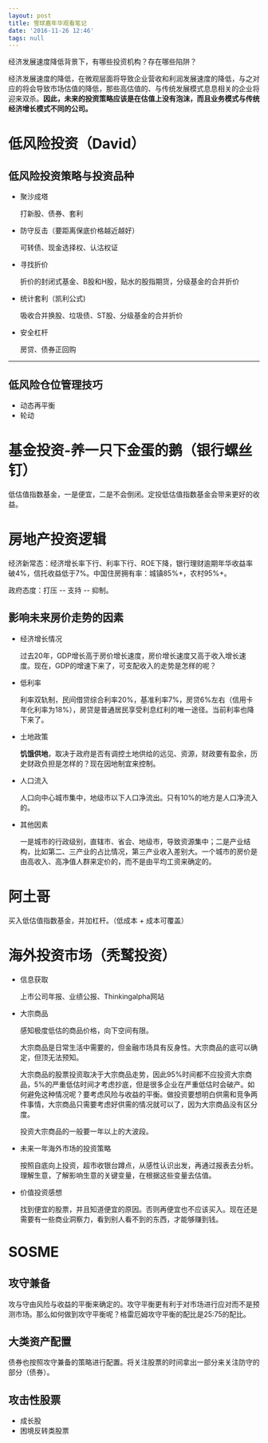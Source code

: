 ```yaml
---
layout: post
title: 雪球嘉年华观看笔记
date: '2016-11-26 12:46'
tags: null
---
```


经济发展速度降低背景下，有哪些投资机构？存在哪些陷阱？

经济发展速度的降低，在微观层面将导致企业营收和利润发展速度的降低，与之对应的将会导致市场估值的降低，那些高估值的、与传统发展模式息息相关的企业将迎来双杀。**因此，未来的投资策略应该是在估值上没有泡沫，而且业务模式与传统经济增长模式不同的公司。**

# 低风险投资（David）

## 低风险投资策略与投资品种

- 聚沙成塔

  打新股、债券、套利

- 防守反击（要距离保底价格越近越好）

  可转债、现金选择权、认沽权证

- 寻找折价

  折价的封闭式基金、B股和H股，贴水的股指期货，分级基金的合并折价

- 统计套利（凯利公式)

  吸收合并换股、垃圾债、ST股、分级基金的合并折价

- 安全杠杆

  房贷、债券正回购

--------------------------------------------------------------------------------

## 低风险仓位管理技巧

- 动态再平衡
- 轮动

# 基金投资-养一只下金蛋的鹅（银行螺丝钉）

低估值指数基金，一是便宜，二是不会倒闭。定投低估值指数基金会带来更好的收益。

# 房地产投资逻辑

经济新常态：经济增长率下行、利率下行、ROE下降，银行理财逾期年华收益率破4%，信托收益低于7%。中国住房拥有率：城镇85%+，农村95%+。

政府态度：打压 -- 支持 -- 抑制。

## 影响未来房价走势的因素

- 经济增长情况

  过去20年，GDP增长高于房价增长速度，房价增长速度又高于收入增长速度。现在，GDP的增速下来了，可支配收入的走势是怎样的呢？

- 低利率

  利率双轨制，民间借贷综合利率20%，基准利率7%，房贷6%左右（信用卡年化利率为18%），房贷是普通居民享受利息红利的唯一途径。当前利率也降下来了。

- 土地政策

  **饥饿供地**，取决于政府是否有调控土地供给的远见、资源，财政要有盈余，历史财政负担是怎样的？现在因地制宜来控制。

- 人口流入

  人口向中心城市集中，地级市以下人口净流出。只有10%的地方是人口净流入的。

- 其他因素

  一是城市的行政级别，直辖市、省会、地级市，导致资源集中；二是产业结构，比如第二、三产业的占比情况，第三产业收入差别大。一个城市的房价是由高收入、高净值人群来定价的，而不是由平均工资来确定的。

# 阿土哥

买入低估值指数基金，并加杠杆。（低成本 + 成本可覆盖）

# 海外投资市场（秃鹫投资）

- 信息获取

  上市公司年报、业绩公报、Thinkingalpha网站

- 大宗商品

  感知极度低估的商品价格，向下空间有限。

  大宗商品是日常生活中需要的，但金融市场具有反身性。大宗商品的底可以确定，但顶无法预知。

  大宗商品的股票投资取决于大宗商品走势，因此95%时间都不应投资大宗商品，5%的严重低估时间才考虑抄底，但是很多企业在严重低估时会破产。如何避免这种情况呢？要考虑风险与收益的平衡。做投资要想明白供需和竞争两件事情，大宗商品只需要考虑好供需的情况就可以了，因为大宗商品没有区分度。

  投资大宗商品的一般要一年以上的大波段。

- 未来一年海外市场的投资策略

  按照自底向上投资，超市收银台蹲点，从感性认识出发，再通过报表去分析。理解生意，了解影响生意的关键变量，在根据这些变量去估值。

- 价值投资感想

  找到便宜的股票，并且知道便宜的原因。否则再便宜也不应该买入。现在还是需要有一些商业洞察力，看到别人看不到的东西，才能够赚到钱。

# SOSME

## 攻守兼备

攻与守由风险与收益的平衡来确定的。攻守平衡更有利于对市场进行应对而不是预测市场。那么如何做到攻守平衡呢？格雷厄姆攻守平衡的配比是25:75的配比。

## 大类资产配置

债券也按照攻守兼备的策略进行配置。将关注股票的时间拿出一部分来关注防守的部分（债券）。

## 攻击性股票

- 成长股
- 困境反转类股票
